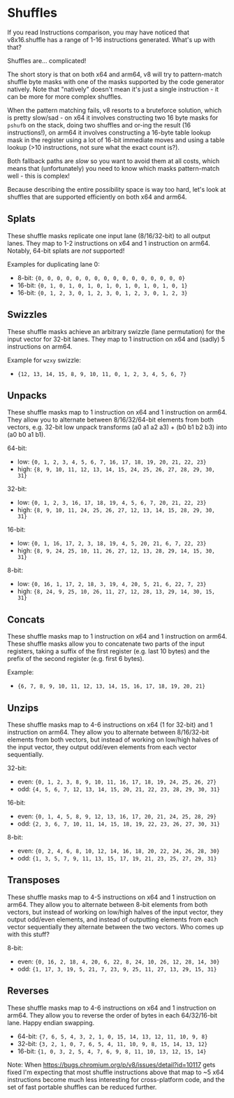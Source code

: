 # Shuffles

If you read Instructions comparison, you may have noticed that v8x16.shuffle has a range of 1-16 instructions generated. What's up with that?

Shuffles are... complicated!

The short story is that on both x64 and arm64, v8 will try to pattern-match shuffle byte masks with one of the masks supported by the code generator natively. Note that "natively" doesn't mean it's just a single instruction - it can be more for more complex shuffles.

When the pattern matching fails, v8 resorts to a bruteforce solution, which is pretty slow/sad - on x64 it involves constructing two 16 byte masks for `pshufb` on the stack, doing two shuffles and or-ing the result (16 instructions!), on arm64 it involves constructing a 16-byte table lookup mask in the register using a lot of 16-bit immediate moves and using a table lookup (>10 instructions, not sure what the exact count is?).

Both fallback paths are *slow* so you want to avoid them at all costs, which means that (unfortunately) you need to know which masks pattern-match well - this is complex!

Because describing the entire possibility space is way too hard, let's look at shuffles that are supported efficiently on both x64 and arm64.

## Splats

These shuffle masks replicate one input lane (8/16/32-bit) to all output lanes. They map to 1-2 instructions on x64 and 1 instruction on arm64.
Notably, 64-bit splats are *not* supported!

Examples for duplicating lane 0:

- 8-bit: `{0, 0, 0, 0, 0, 0, 0, 0, 0, 0, 0, 0, 0, 0, 0, 0}`
- 16-bit: `{0, 1, 0, 1, 0, 1, 0, 1, 0, 1, 0, 1, 0, 1, 0, 1}`
- 16-bit: `{0, 1, 2, 3, 0, 1, 2, 3, 0, 1, 2, 3, 0, 1, 2, 3}`

## Swizzles

These shuffle masks achieve an arbitrary swizzle (lane permutation) for the input vector for 32-bit lanes. They map to 1 instruction on x64 and (sadly) 5 instructions on arm64.

Example for `wzxy` swizzle:

- `{12, 13, 14, 15, 8, 9, 10, 11, 0, 1, 2, 3, 4, 5, 6, 7}`

## Unpacks

These shuffle masks map to 1 instruction on x64 and 1 instruction on arm64.
They allow you to alternate between 8/16/32/64-bit elements from both vectors, e.g. 32-bit low unpack transforms (a0 a1 a2 a3) + (b0 b1 b2 b3) into (a0 b0 a1 b1).

64-bit:
- low: `{0, 1, 2, 3, 4, 5, 6, 7, 16, 17, 18, 19, 20, 21, 22, 23}`
- high: `{8, 9, 10, 11, 12, 13, 14, 15, 24, 25, 26, 27, 28, 29, 30, 31}`
 
32-bit:
- low: `{0, 1, 2, 3, 16, 17, 18, 19, 4, 5, 6, 7, 20, 21, 22, 23}`
- high: `{8, 9, 10, 11, 24, 25, 26, 27, 12, 13, 14, 15, 28, 29, 30, 31}`
   
16-bit:
- low: `{0, 1, 16, 17, 2, 3, 18, 19, 4, 5, 20, 21, 6, 7, 22, 23}`
- high: `{8, 9, 24, 25, 10, 11, 26, 27, 12, 13, 28, 29, 14, 15, 30, 31}`

8-bit:
- low: `{0, 16, 1, 17, 2, 18, 3, 19, 4, 20, 5, 21, 6, 22, 7, 23}`
- high: `{8, 24, 9, 25, 10, 26, 11, 27, 12, 28, 13, 29, 14, 30, 15, 31}`


## Concats

These shuffle masks map to 1 instruction on x64 and 1 instruction on arm64.
These shuffle masks allow you to concatenate two parts of the input registers, taking a suffix of the first register (e.g. last 10 bytes) and the prefix of the second register (e.g. first 6 bytes).

Example:

- `{6, 7, 8, 9, 10, 11, 12, 13, 14, 15, 16, 17, 18, 19, 20, 21}`

## Unzips

These shuffle masks map to 4-6 instructions on x64 (1 for 32-bit) and 1 instruction on arm64.
They allow you to alternate between 8/16/32-bit elements from both vectors, but instead of working on low/high halves of the input vector, they output odd/even elements from each vector sequentially.

32-bit:
- even: `{0, 1, 2, 3, 8, 9, 10, 11, 16, 17, 18, 19, 24, 25, 26, 27}`
- odd: `{4, 5, 6, 7, 12, 13, 14, 15, 20, 21, 22, 23, 28, 29, 30, 31}`

16-bit:
- even: `{0, 1, 4, 5, 8, 9, 12, 13, 16, 17, 20, 21, 24, 25, 28, 29}`
- odd: `{2, 3, 6, 7, 10, 11, 14, 15, 18, 19, 22, 23, 26, 27, 30, 31}`

8-bit:
- even: `{0, 2, 4, 6, 8, 10, 12, 14, 16, 18, 20, 22, 24, 26, 28, 30}`
- odd: `{1, 3, 5, 7, 9, 11, 13, 15, 17, 19, 21, 23, 25, 27, 29, 31}`

## Transposes

These shuffle masks map to 4-5 instructions on x64 and 1 instruction on arm64.
They allow you to alternate between 8-bit elements from both vectors, but instead of working on low/high halves of the input vector, they output odd/even elements, and instead of outputting elements from each vector sequentially they alternate between the two vectors. Who comes up with this stuff?

8-bit:
- even: `{0, 16, 2, 18, 4, 20, 6, 22, 8, 24, 10, 26, 12, 28, 14, 30}`
- odd: `{1, 17, 3, 19, 5, 21, 7, 23, 9, 25, 11, 27, 13, 29, 15, 31}`

## Reverses

These shuffle masks map to 4-6 instructions on x64 and 1 instruction on arm64.
They allow you to reverse the order of bytes in each 64/32/16-bit lane. Happy endian swapping.

- 64-bit: `{7, 6, 5, 4, 3, 2, 1, 0, 15, 14, 13, 12, 11, 10, 9, 8}`
- 32-bit: `{3, 2, 1, 0, 7, 6, 5, 4, 11, 10, 9, 8, 15, 14, 13, 12}`
- 16-bit: `{1, 0, 3, 2, 5, 4, 7, 6, 9, 8, 11, 10, 13, 12, 15, 14}`

Note: When https://bugs.chromium.org/p/v8/issues/detail?id=10117 gets fixed I'm expecting that most shuffle instructions above that map to ~5 x64 instructions become much less interesting for cross-platform code, and the set of fast portable shuffles can be reduced further.
